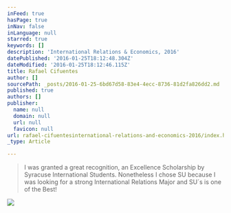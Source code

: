 ```yaml
---
inFeed: true
hasPage: true
inNav: false
inLanguage: null
starred: true
keywords: []
description: 'International Relations & Economics, 2016'
datePublished: '2016-01-25T18:12:48.304Z'
dateModified: '2016-01-25T18:12:46.115Z'
title: Rafael Cifuentes
author: []
sourcePath: _posts/2016-01-25-6bd67d58-83e4-4ecc-8736-81d2fa826dd2.md
published: true
authors: []
publisher:
  name: null
  domain: null
  url: null
  favicon: null
url: rafael-cifuentesinternational-relations-and-economics-2016/index.html
_type: Article

---
```

> I was granted a great recognition, an Excellence Scholarship by Syracuse International Students. Nonetheless I chose SU because I was looking for a strong International Relations Major and SU´s is one of the Best!

![](https://s3-us-west-2.amazonaws.com/the-grid-img/p/f1db79c61ae413753e6c34ed39cff87082fe928b.jpg)

##